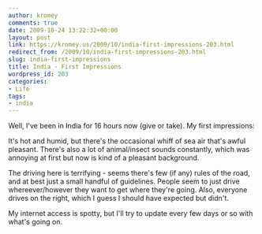 ```yaml
---
author: kromey
comments: true
date: 2009-10-24 13:22:32+00:00
layout: post
link: https://kromey.us/2009/10/india-first-impressions-203.html
redirect_from: /2009/10/india-first-impressions-203.html
slug: india-first-impressions
title: India - First Impressions
wordpress_id: 203
categories:
- Life
tags:
- india
---
```


Well, I've been in India for 16 hours now (give or take). My first impressions:

It's hot and humid, but there's the occasional whiff of sea air that's awful pleasant. There's also a lot of animal/insect sounds constantly, which was annoying at first but now is kind of a pleasant background.

The driving here is terrifying - seems there's few (if any) rules of the road, and at best just a small handful of guidelines. People seem to just drive whereever/however they want to get where they're going. Also, everyone drives on the right, which I guess I should have expected but didn't.

My internet access is spotty, but I'll try to update every few days or so with what's going on.
